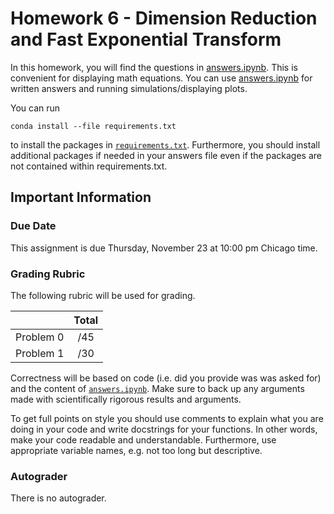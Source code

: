 # Homework 6 - Dimension Reduction and Fast Exponential Transform

In this homework, you will find the questions in [answers.ipynb](answers.ipynb).  This is convenient for displaying math equations. You can use [answers.ipynb](answers.ipynb) for written answers and running simulations/displaying plots.

You can run
```
conda install --file requirements.txt
```
to install the packages in [`requirements.txt`](requirements.txt). Furthermore, you should install additional packages if needed in your answers file even if the packages are not contained within requirements.txt.

## Important Information

### Due Date
This assignment is due Thursday, November 23 at 10:00 pm Chicago time.

### Grading Rubric

The following rubric will be used for grading.

|  | Total |
|:-:|:-:|
| Problem 0 | /45 |
| Problem 1 | /30 |

Correctness will be based on code (i.e. did you provide was was asked for) and the content of [`answers.ipynb`](answers.ipynb). Make sure to back up any arguments made with scientifically rigorous results and arguments.

To get full points on style you should use comments to explain what you are doing in your code and write docstrings for your functions. In other words, make your code readable and understandable. Furthermore, use appropriate variable names, e.g. not too long but descriptive.

### Autograder

There is no autograder. 
